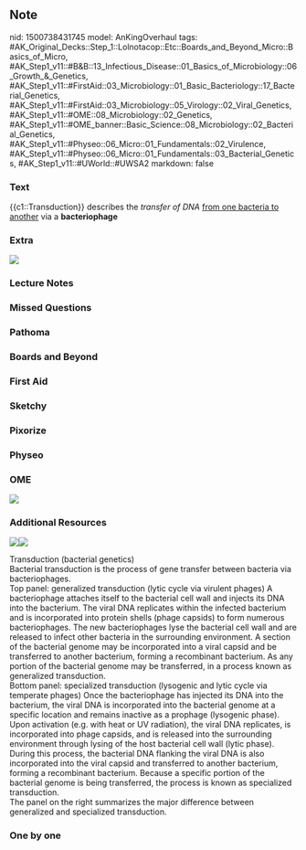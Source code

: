 ## Note
nid: 1500738431745
model: AnKingOverhaul
tags: #AK_Original_Decks::Step_1::Lolnotacop::Etc::Boards_and_Beyond_Micro::Basics_of_Micro, #AK_Step1_v11::#B&B::13_Infectious_Disease::01_Basics_of_Microbiology::06_Growth_&_Genetics, #AK_Step1_v11::#FirstAid::03_Microbiology::01_Basic_Bacteriology::17_Bacterial_Genetics, #AK_Step1_v11::#FirstAid::03_Microbiology::05_Virology::02_Viral_Genetics, #AK_Step1_v11::#OME::08_Microbiology::02_Genetics, #AK_Step1_v11::#OME_banner::Basic_Science::08_Microbiology::02_Bacterial_Genetics, #AK_Step1_v11::#Physeo::06_Micro::01_Fundamentals::02_Virulence, #AK_Step1_v11::#Physeo::06_Micro::01_Fundamentals::03_Bacterial_Genetics, #AK_Step1_v11::#UWorld::#UWSA2
markdown: false

### Text
{{c1::Transduction}} describes the <i>transfer of DNA</i> <u>from
one bacteria to another</u> via a <b>bacteriophage</b>

### Extra
<img src="paste-47764331299204.jpg">

### Lecture Notes


### Missed Questions


### Pathoma


### Boards and Beyond


### First Aid


### Sketchy


### Pixorize


### Physeo


### OME
<div class="ome-widget">
  <a href=
  "https://onlinemeded.org/spa/microbiology/bacterial-genetics/acquire?ref=anki">
  <img src="_OME_AnkiFlashcards_Lesson_5.png"></a>
</div>

### Additional Resources
<img src=
"paste-242ebdb14de2f677193bae5913785266049616fc.jpg"><img src=
"big_5c77d482291df.jpg">
<div>
  <div>
    <div>
      Transduction (bacterial genetics)
    </div>
  </div>
  <div>
    <div>
      <div>
        Bacterial transduction is the process of gene transfer
        between bacteria via bacteriophages.
      </div>
      <div>
        Top panel: generalized transduction (lytic cycle via
        virulent phages) A bacteriophage attaches itself to the
        bacterial cell wall and injects its DNA into the bacterium.
        The viral DNA replicates within the infected bacterium and
        is incorporated into protein shells (phage capsids) to form
        numerous bacteriophages. The new bacteriophages lyse the
        bacterial cell wall and are released to infect other
        bacteria in the surrounding environment. A section of the
        bacterial genome may be incorporated into a viral capsid
        and be transferred to another bacterium, forming a
        recombinant bacterium. As any portion of the bacterial
        genome may be transferred, in a process known as
        generalized transduction.
      </div>
      <div>
        Bottom panel: specialized transduction (lysogenic and lytic
        cycle via temperate phages) Once the bacteriophage has
        injected its DNA into the bacterium, the viral DNA is
        incorporated into the bacterial genome at a specific
        location and remains inactive as a prophage (lysogenic
        phase). Upon activation (e.g. with heat or UV radiation),
        the viral DNA replicates, is incorporated into phage
        capsids, and is released into the surrounding environment
        through lysing of the host bacterial cell wall (lytic
        phase). During this process, the bacterial DNA flanking the
        viral DNA is also incorporated into the viral capsid and
        transferred to another bacterium, forming a recombinant
        bacterium. Because a specific portion of the bacterial
        genome is being transferred, the process is known as
        specialized transduction.
      </div>
      <div>
        The panel on the right summarizes the major difference
        between generalized and specialized transduction.
      </div>
    </div>
  </div>
</div>

### One by one


